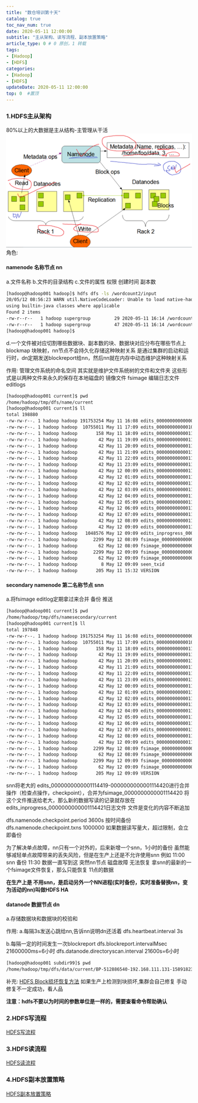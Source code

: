 ```yaml
---
title: "数仓培训第十天"
catalog: true
toc_nav_num: true
date: 2020-05-11 12:00:00
subtitle: "主从架构、读写流程、副本放置策略"
article_type: 0 # 0 原创，1 转载
tags:
- [Hadoop]
- [HDFS]
categories:
- [Hadoop]
- [HDFS]
updateDate: 2020-05-11 12:00:00
top: 0  #置顶
---
```



### 1.HDFS主从架构
80%以上的大数据是主从结构-主管理从干活
![HDFS主从架构官网图](/img/Hadoop/HDFS主从架构.png)
角色:
#### namenode  名称节点 nn    
a.文件名称
b.文件的目录结构
c.文件的属性 权限 创建时间 副本数
```bash
[hadoop@hadoop001 hadoop]$ hdfs dfs -ls /wordcount2/input
20/05/12 08:56:23 WARN util.NativeCodeLoader: Unable to load native-hadoop library for your platform... 
using builtin-java classes where applicable
Found 2 items
-rw-r--r--   1 hadoop supergroup         29 2020-05-11 16:14 /wordcount2/input/1.log
-rw-r--r--   1 hadoop supergroup         47 2020-05-11 16:14 /wordcount2/input/2.log
[hadoop@hadoop001 hadoop]$ 
```
d.一个文件被对应切割哪些数据块、副本数的块、数据块对应分布在哪些节点上
blockmap 块映射，nn节点不会持久化存储这种映射关系
是通过集群的启动和运行时，dn定期发送blockreport给nn，然后nn就在内存中动态维护这种映射关系

作用:
管理文件系统的命名空间  其实就是维护文件系统树的文件和文件夹
这些形式是以两种文件来永久的保存在本地磁盘的
镜像文件 fsimage
编辑日志文件 editlogs
```bash
[hadoop@hadoop001 current]$ pwd
/home/hadoop/tmp/dfs/name/current
[hadoop@hadoop001 current]$ ll
total 198880
-rw-rw-r--. 1 hadoop hadoop 191753254 May 11 16:08 edits_0000000000000000003-0000000000001047334
-rw-rw-r--. 1 hadoop hadoop  10755011 May 11 17:09 edits_0000000000001047335-0000000000001114386
-rw-rw-r--. 1 hadoop hadoop       158 May 11 18:09 edits_0000000000001114387-0000000000001114390
-rw-rw-r--. 1 hadoop hadoop        42 May 11 19:09 edits_0000000000001114391-0000000000001114392
-rw-rw-r--. 1 hadoop hadoop        42 May 11 20:09 edits_0000000000001114393-0000000000001114394
-rw-rw-r--. 1 hadoop hadoop        42 May 11 21:09 edits_0000000000001114395-0000000000001114396
-rw-rw-r--. 1 hadoop hadoop        42 May 11 22:09 edits_0000000000001114397-0000000000001114398
-rw-rw-r--. 1 hadoop hadoop        42 May 11 23:09 edits_0000000000001114399-0000000000001114400
-rw-rw-r--. 1 hadoop hadoop        42 May 12 00:09 edits_0000000000001114401-0000000000001114402
-rw-rw-r--. 1 hadoop hadoop        42 May 12 01:09 edits_0000000000001114403-0000000000001114404
-rw-rw-r--. 1 hadoop hadoop        42 May 12 02:09 edits_0000000000001114405-0000000000001114406
-rw-rw-r--. 1 hadoop hadoop        42 May 12 03:09 edits_0000000000001114407-0000000000001114408
-rw-rw-r--. 1 hadoop hadoop        42 May 12 04:09 edits_0000000000001114409-0000000000001114410
-rw-rw-r--. 1 hadoop hadoop        42 May 12 05:09 edits_0000000000001114411-0000000000001114412
-rw-rw-r--. 1 hadoop hadoop        42 May 12 06:09 edits_0000000000001114413-0000000000001114414
-rw-rw-r--. 1 hadoop hadoop        42 May 12 07:09 edits_0000000000001114415-0000000000001114416
-rw-rw-r--. 1 hadoop hadoop        42 May 12 08:09 edits_0000000000001114417-0000000000001114418
-rw-rw-r--. 1 hadoop hadoop        42 May 12 09:09 edits_0000000000001114419-0000000000001114420
-rw-rw-r--. 1 hadoop hadoop   1048576 May 12 09:09 edits_inprogress_0000000000001114421
-rw-rw-r--. 1 hadoop hadoop      2299 May 12 08:09 fsimage_0000000000001114418
-rw-rw-r--. 1 hadoop hadoop        62 May 12 08:09 fsimage_0000000000001114418.md5
-rw-rw-r--. 1 hadoop hadoop      2299 May 12 09:09 fsimage_0000000000001114420
-rw-rw-r--. 1 hadoop hadoop        62 May 12 09:09 fsimage_0000000000001114420.md5
-rw-rw-r--. 1 hadoop hadoop         8 May 12 09:09 seen_txid
-rw-rw-r--. 1 hadoop hadoop       205 May 11 15:32 VERSION
```

#### secondary namenode  第二名称节点  snn
a.将fsimage editlog定期拿过来合并 备份 推送
```bash
[hadoop@hadoop001 current]$ pwd
/home/hadoop/tmp/dfs/namesecondary/current
[hadoop@hadoop001 current]$ ll
total 197848
-rw-rw-r--. 1 hadoop hadoop 191753254 May 11 16:08 edits_0000000000000000003-0000000000001047334
-rw-rw-r--. 1 hadoop hadoop  10755011 May 11 17:09 edits_0000000000001047335-0000000000001114386
-rw-rw-r--. 1 hadoop hadoop       158 May 11 18:09 edits_0000000000001114387-0000000000001114390
-rw-rw-r--. 1 hadoop hadoop        42 May 11 19:09 edits_0000000000001114391-0000000000001114392
-rw-rw-r--. 1 hadoop hadoop        42 May 11 20:09 edits_0000000000001114393-0000000000001114394
-rw-rw-r--. 1 hadoop hadoop        42 May 11 21:09 edits_0000000000001114395-0000000000001114396
-rw-rw-r--. 1 hadoop hadoop        42 May 11 22:09 edits_0000000000001114397-0000000000001114398
-rw-rw-r--. 1 hadoop hadoop        42 May 11 23:09 edits_0000000000001114399-0000000000001114400
-rw-rw-r--. 1 hadoop hadoop        42 May 12 00:09 edits_0000000000001114401-0000000000001114402
-rw-rw-r--. 1 hadoop hadoop        42 May 12 01:09 edits_0000000000001114403-0000000000001114404
-rw-rw-r--. 1 hadoop hadoop        42 May 12 02:09 edits_0000000000001114405-0000000000001114406
-rw-rw-r--. 1 hadoop hadoop        42 May 12 03:09 edits_0000000000001114407-0000000000001114408
-rw-rw-r--. 1 hadoop hadoop        42 May 12 04:09 edits_0000000000001114409-0000000000001114410
-rw-rw-r--. 1 hadoop hadoop        42 May 12 05:09 edits_0000000000001114411-0000000000001114412
-rw-rw-r--. 1 hadoop hadoop        42 May 12 06:09 edits_0000000000001114413-0000000000001114414
-rw-rw-r--. 1 hadoop hadoop        42 May 12 07:09 edits_0000000000001114415-0000000000001114416
-rw-rw-r--. 1 hadoop hadoop        42 May 12 08:09 edits_0000000000001114417-0000000000001114418
-rw-rw-r--. 1 hadoop hadoop        42 May 12 09:09 edits_0000000000001114419-0000000000001114420
-rw-rw-r--. 1 hadoop hadoop      2299 May 12 08:09 fsimage_0000000000001114418
-rw-rw-r--. 1 hadoop hadoop        62 May 12 08:09 fsimage_0000000000001114418.md5
-rw-rw-r--. 1 hadoop hadoop      2299 May 12 09:09 fsimage_0000000000001114420
-rw-rw-r--. 1 hadoop hadoop        62 May 12 09:09 fsimage_0000000000001114420.md5
-rw-rw-r--. 1 hadoop hadoop       205 May 12 09:09 VERSION
```
snn将老大的  edits_0000000000001114419-0000000000001114420进行合并操作（检查点操作，checkpoint），合并为fsimage_0000000000001114420
 将这个文件推送给老大，那么新的数据写读的记录就存放在edits_inprogress_0000000000001114421日志文件
文件是变化的内容不断追加

dfs.namenode.checkpoint.period  3600s 按时间备份
dfs.namenode.checkpoint.txns    1000000 如果数据读写量大，超过限制，会立即备份

为了解决单点故障，nn只有一个对外的，后来新增一个snn，1小时的备份
虽然能够减轻单点故障带来的丢失风险，但是在生产上还是不允许使用snn
例如
11:00  snn 备份
11:30  数据一直写到这  突然nn节点 磁盘故障 无法恢复
拿snn的最新的一个fsimage文件恢复，那么只能恢复 11点的数据

**在生产上是 不用snn，是启动另外一个NN进程(实时备份，实时准备替换nn，变为活动的nn)叫做HDFS HA**


#### datanode  数据节点  dn
a.存储数据块和数据块的校验和

作用:
a.每隔3s发送心跳给nn,告诉nn说明dn还活着
dfs.heartbeat.interval  3s

b.每隔一定的时间发生一次blockreport
dfs.blockreport.intervalMsec   21600000ms=6小时
dfs.datanode.directoryscan.interval  21600s=6小时
```bash
[hadoop@hadoop001 subdir99]$ pwd
/home/hadoop/tmp/dfs/data/current/BP-512886540-192.168.111.131-1589182330952/current/finalized/subdir0/subdir99
```
补充: 
[HDFS Block损坏恢复方法](https://ruozedata.github.io/2019/06/06/%E7%94%9F%E4%BA%A7HDFS%20Block%E6%8D%9F%E5%9D%8F%E6%81%A2%E5%A4%8D%E6%9C%80%E4%BD%B3%E5%AE%9E%E8%B7%B5(%E5%90%AB%E6%80%9D%E8%80%83%E9%A2%98)/)
如果生产上检测到块损坏,集群会自己修复
手动修复不一定成功，看人品

**注意：hdfs不要以为时间的参数单位是一样的，需要查看命令帮助确认**

### 2.HDFS写流程 

[HDFS写流程](https://wangqi1994.github.io/2020/05/11/HDFS写流程/)


### 3.HDFS读流程

[HDFS读流程](https://wangqi1994.github.io/2020/05/11/HDFS读流程/)




### 4.HDFS副本放置策略 

[HDFS副本放置策略](https://wangqi1994.github.io/2020/05/11/HDFS副本放置策略/)




